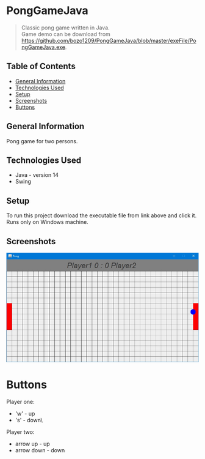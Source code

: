 # PongGameJava

> Classic pong game written in Java.\
> Game demo can be download from https://github.com/bozo1209/PongGameJava/blob/master/exeFile/PongGameJava.exe.

## Table of Contents
* [General Information](#general-information)
* [Technologies Used](#technologies-used)
* [Setup](#setup)
* [Screenshots](#screenshots)
* [Buttons](#buttons)

## General Information
Pong game for two persons.

## Technologies Used
- Java - version 14
- Swing

## Setup
To run this project download the executable file from link above and click it. Runs only on Windows machine.

## Screenshots
![1](./screens/1.jpg)

# Buttons
Player one:
- 'w' - up
- 's' - down\

Player two:
- arrow up - up
- arrow down - down